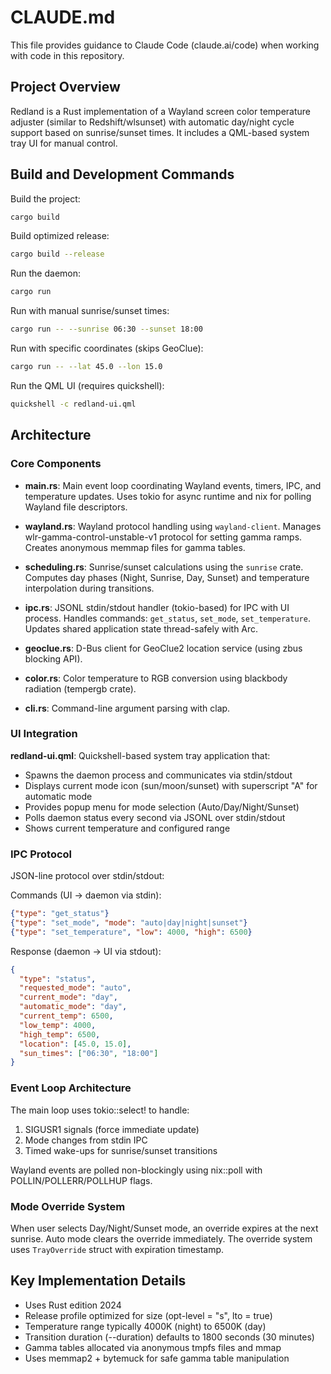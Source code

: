 # CLAUDE.md

This file provides guidance to Claude Code (claude.ai/code) when working with code in this repository.

## Project Overview

Redland is a Rust implementation of a Wayland screen color temperature adjuster (similar to Redshift/wlsunset) with automatic day/night cycle support based on sunrise/sunset times. It includes a QML-based system tray UI for manual control.

## Build and Development Commands

Build the project:
```bash
cargo build
```

Build optimized release:
```bash
cargo build --release
```

Run the daemon:
```bash
cargo run
```

Run with manual sunrise/sunset times:
```bash
cargo run -- --sunrise 06:30 --sunset 18:00
```

Run with specific coordinates (skips GeoClue):
```bash
cargo run -- --lat 45.0 --lon 15.0
```

Run the QML UI (requires quickshell):
```bash
quickshell -c redland-ui.qml
```

## Architecture

### Core Components

- **main.rs**: Main event loop coordinating Wayland events, timers, IPC, and temperature updates. Uses tokio for async runtime and nix for polling Wayland file descriptors.

- **wayland.rs**: Wayland protocol handling using `wayland-client`. Manages wlr-gamma-control-unstable-v1 protocol for setting gamma ramps. Creates anonymous memmap files for gamma tables.

- **scheduling.rs**: Sunrise/sunset calculations using the `sunrise` crate. Computes day phases (Night, Sunrise, Day, Sunset) and temperature interpolation during transitions.

- **ipc.rs**: JSONL stdin/stdout handler (tokio-based) for IPC with UI process. Handles commands: `get_status`, `set_mode`, `set_temperature`. Updates shared application state thread-safely with Arc<Mutex>.

- **geoclue.rs**: D-Bus client for GeoClue2 location service (using zbus blocking API).

- **color.rs**: Color temperature to RGB conversion using blackbody radiation (tempergb crate).

- **cli.rs**: Command-line argument parsing with clap.

### UI Integration

**redland-ui.qml**: Quickshell-based system tray application that:
- Spawns the daemon process and communicates via stdin/stdout
- Displays current mode icon (sun/moon/sunset) with superscript "A" for automatic mode
- Provides popup menu for mode selection (Auto/Day/Night/Sunset)
- Polls daemon status every second via JSONL over stdin/stdout
- Shows current temperature and configured range

### IPC Protocol

JSON-line protocol over stdin/stdout:

Commands (UI → daemon via stdin):
```json
{"type": "get_status"}
{"type": "set_mode", "mode": "auto|day|night|sunset"}
{"type": "set_temperature", "low": 4000, "high": 6500}
```

Response (daemon → UI via stdout):
```json
{
  "type": "status",
  "requested_mode": "auto",
  "current_mode": "day",
  "automatic_mode": "day",
  "current_temp": 6500,
  "low_temp": 4000,
  "high_temp": 6500,
  "location": [45.0, 15.0],
  "sun_times": ["06:30", "18:00"]
}
```

### Event Loop Architecture

The main loop uses tokio::select! to handle:
1. SIGUSR1 signals (force immediate update)
2. Mode changes from stdin IPC
3. Timed wake-ups for sunrise/sunset transitions

Wayland events are polled non-blockingly using nix::poll with POLLIN/POLLERR/POLLHUP flags.

### Mode Override System

When user selects Day/Night/Sunset mode, an override expires at the next sunrise. Auto mode clears the override immediately. The override system uses `TrayOverride` struct with expiration timestamp.

## Key Implementation Details

- Uses Rust edition 2024
- Release profile optimized for size (opt-level = "s", lto = true)
- Temperature range typically 4000K (night) to 6500K (day)
- Transition duration (--duration) defaults to 1800 seconds (30 minutes)
- Gamma tables allocated via anonymous tmpfs files and mmap
- Uses memmap2 + bytemuck for safe gamma table manipulation